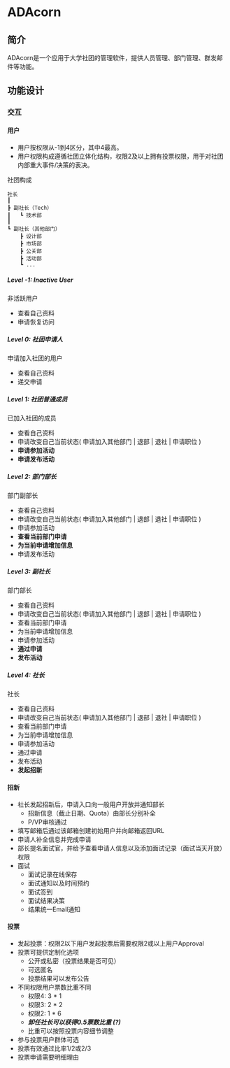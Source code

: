 # ADAcorn

## 简介
ADAcorn是一个应用于大学社团的管理软件，提供人员管理、部门管理、群发邮件等功能。

## 功能设计
### 交互
#### 用户
- 用户按权限从-1到4区分，其中4最高。
- 用户权限构成遵循社团立体化结构，权限2及以上拥有投票权限，用于对社团内部重大事件/决策的表决。

社团构成

```
社长  
┃  
┣ 副社长（Tech）  
┃   ┗ 技术部
┃
┗ 副社长（其他部门）  
    ┣ 设计部
    ┣ 市场部
    ┣ 公关部
    ┣ 活动部
    ┗ ...

```

##### Level -1: Inactive User
非活跃用户
-   查看自己资料
-   申请恢复访问

##### Level 0: 社团申请人
申请加入社团的用户
-   查看自己资料
-   递交申请

##### Level 1: 社团普通成员
已加入社团的成员
-   查看自己资料
-   申请改变自己当前状态( 申请加入其他部门 | 退部 | 退社 | 申请职位 )
-   __申请参加活动__
-   __申请发布活动__

##### Level 2: 部门部长
部门副部长
-   查看自己资料
-   申请改变自己当前状态( 申请加入其他部门 | 退部 | 退社 | 申请职位 )
-   申请参加活动
-   __查看当前部门申请__
-   __为当前申请增加信息__
-   申请发布活动


##### Level 3: 副社长
部门部长
-   查看自己资料
-   申请改变自己当前状态( 申请加入其他部门 | 退部 | 退社 | 申请职位 )
-   查看当前部门申请
-   为当前申请增加信息
-   申请参加活动
-   __通过申请__
-   __发布活动__

##### Level 4: 社长
社长
-   查看自己资料
-   申请改变自己当前状态( 申请加入其他部门 | 退部 | 退社 | 申请职位 )
-   查看当前部门申请
-   为当前申请增加信息
-   申请参加活动
-   通过申请
-   发布活动
-   __发起招新__

#### 招新
-   社长发起招新后，申请入口向一般用户开放并通知部长
    -   招新信息（截止日期、Quota）由部长分别补全
    -   P/VP审核通过
-   填写邮箱后通过该邮箱创建初始用户并向邮箱返回URL
-   申请人补全信息并完成申请
-   部长提名面试官，并给予查看申请人信息以及添加面试记录（面试当天开放）权限
-   面试
    -   面试记录在线保存
    -   面试通知以及时间预约
    -   面试签到
    -   面试结果决策
    -   结果统一Email通知

#### 投票
-   发起投票：权限2以下用户发起投票后需要权限2或以上用户Approval
-   投票可提供定制化选项
    -   公开或私密（投票结果是否可见）
    -   可选匿名
    -   投票结果可以发布公告
-   不同权限用户票数比重不同
    -   权限4: 3 * 1
    -   权限3: 2 * 2
    -   权限2: 1 * 6
    -   ___卸任社长可以获得0.5票数比重 (?)___
    -   比重可以按照投票内容细节调整
-   参与投票用户群体可选
-   投票有效通过比率1/2或2/3
-   投票申请需要明细理由

####
